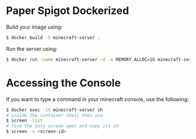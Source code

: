 # Paper Spigot Dockerized

Build your image using:

```sh
$ docker build -t minecraft-server .
```

Run the server using:

```sh
$ docker run -name minecraft-server -d -e MEMORY_ALLOC=1G minecraft-server
```

# Accessing the Console

If you want to type a command in your minecraft console, use the following:

```sh
$ docker exec -it minecraft-server sh
# inside the container shell then use
$ screen -list
# find the only screen open and copy its id
$ screen -x <screen-id>
```
